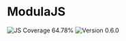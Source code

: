 # ModulaJS

<div>
<!-- JS Coverage Badge -->
<img src="https://img.shields.io/badge/JS Coverage-64.78%25-red" alt="JS Coverage 64.78%">

<!-- Version Badge -->
<img src="https://img.shields.io/badge/Version-0.6.0-blue" alt="Version 0.6.0">
</div>